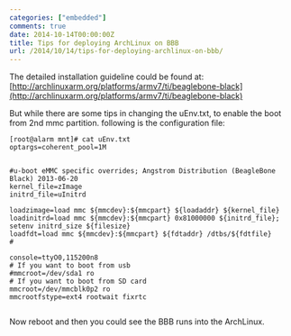 ```yaml
---
categories: ["embedded"]
comments: true
date: 2014-10-14T00:00:00Z
title: Tips for deploying ArchLinux on BBB
url: /2014/10/14/tips-for-deploying-archlinux-on-bbb/
---
```


The detailed installation guideline could be found at:    
[http://archlinuxarm.org/platforms/armv7/ti/beaglebone-black](http://archlinuxarm.org/platforms/armv7/ti/beaglebone-black)    

But while there are some tips in changing the uEnv.txt, to enable the boot from 2nd mmc partition. following is the configuration file:     

```
[root@alarm mnt]# cat uEnv.txt
optargs=coherent_pool=1M


#u-boot eMMC specific overrides; Angstrom Distribution (BeagleBone Black) 2013-06-20
kernel_file=zImage
initrd_file=uInitrd
 
loadzimage=load mmc ${mmcdev}:${mmcpart} ${loadaddr} ${kernel_file}
loadinitrd=load mmc ${mmcdev}:${mmcpart} 0x81000000 ${initrd_file}; setenv initrd_size ${filesize}
loadfdt=load mmc ${mmcdev}:${mmcpart} ${fdtaddr} /dtbs/${fdtfile}
#
 
console=ttyO0,115200n8
# If you want to boot from usb
#mmcroot=/dev/sda1 ro
# If you want to boot from SD card
mmcroot=/dev/mmcblk0p2 ro
mmcrootfstype=ext4 rootwait fixrtc


```
Now reboot and then you could see the BBB runs into the ArchLinux.    
